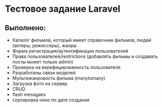 <h1>Тестовое задание Laravel</h1>

<h2> Выполнено: </h2>
<ul> 
<li>    Каталог фильмов, который имеет справочник фильмов, людей (актеры, режиссеры), жанры
<li>    Форма регистрация/аутентификация пользователей   
<li>    Права пользователей/restrictions (добавлять фильмы и создавать посты может только admin) 
<li>    Проверка на верефицированность пользователя
<li>    Разработаны связи моделей    
<li>    Мультижанровость фильма (manytomany)
<li>    Загрузка фото на сервер
<li>    CRUD
<li>    flash messgaes    
<li>    сортировка окно по дате создания
</ul>


